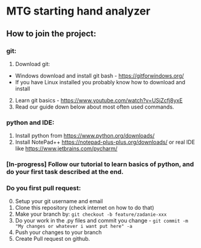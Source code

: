 # MTG starting hand analyzer

## How to join the project:
### git:
1. Download git:
  * Windows download and install git bash - https://gitforwindows.org/
  * If you have Linux installed you probably know how to download and install 
2. Learn git basics - https://www.youtube.com/watch?v=USjZcfj8yxE
3. Read our guide down below about most often used commands.

### python and IDE:
1. Install python from https://www.python.org/downloads/
2. Install NotePad++ https://notepad-plus-plus.org/downloads/ or real IDE like https://www.jetbrains.com/pycharm/

### [In-progress] Follow our tutorial to learn basics of python, and do your first task described at the end.

### Do you first pull request:
0. Setup your git username and email
1. Clone this repository (check internet on how to do that)
2. Make your branch by: `git checkout -b feature/zadanie-xxx`
3. Do your work in the .py files and commit you change - `git commit -m "My changes or whatever i want put here" -a`
4. Push your changes to your branch
5. Create Pull request on github.
